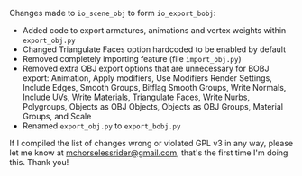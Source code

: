 Changes made to `io_scene_obj` to form `io_export_bobj`:

* Added code to export armatures, animations and vertex weights within `export_obj.py`
* Changed Triangulate Faces option hardcoded to be enabled by default
* Removed completely importing feature (file `import_obj.py`)
* Removed extra OBJ export options that are unnecessary for BOBJ export: Animation, Apply modifiers, Use Modifiers Render Settings, Include Edges, Smooth Groups, Bitflag Smooth Groups, Write Normals, Include UVs, Write Materials, Triangulate Faces, Write Nurbs, Polygroups, Objects as OBJ Objects, Objects as OBJ Groups, Material Groups, and Scale
* Renamed `export_obj.py` to `export_bobj.py`

If I compiled the list of changes wrong or violated GPL v3 in any way, please let me know at mchorselessrider@gmail.com, that's the first time I'm doing this. Thank you!